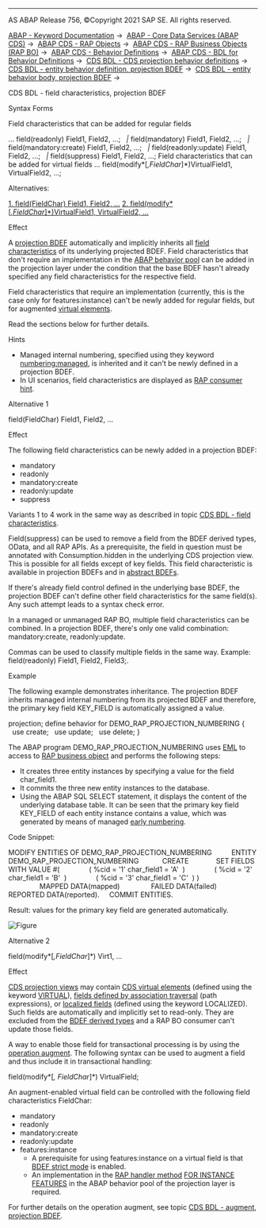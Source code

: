   

* * *

AS ABAP Release 756, ©Copyright 2021 SAP SE. All rights reserved.

[ABAP - Keyword Documentation](javascript:call_link\('abenabap.htm'\)) →  [ABAP - Core Data Services (ABAP CDS)](javascript:call_link\('abencds.htm'\)) →  [ABAP CDS - RAP Objects](javascript:call_link\('abencds_rap_objects.htm'\)) →  [ABAP CDS - RAP Business Objects (RAP BO)](javascript:call_link\('abencds_rap_business_objects.htm'\)) →  [ABAP CDS - Behavior Definitions](javascript:call_link\('abencds_bdef.htm'\)) →  [ABAP CDS - BDL for Behavior Definitions](javascript:call_link\('abenbdl.htm'\)) →  [CDS BDL - CDS projection behavior definitions](javascript:call_link\('abenbdl_projection_bo.htm'\)) →  [CDS BDL - entity behavior definition, projection BDEF](javascript:call_link\('abenbdl_define_beh_projection.htm'\)) →  [CDS BDL - entity behavior body, projection BDEF](javascript:call_link\('abenbdl_body_projection.htm'\)) → 

CDS BDL - field characteristics, projection BDEF

Syntax Forms

Field characteristics that can be added for regular fields

... field(readonly) Field1, Field2, ...;
  *|* field(mandatory) Field1, Field2, ...;
  *|* field(mandatory:create) Field1, Field2, ...;
  *|* field(readonly:update) Field1, Field2, ...;
  *|* field(suppress) Field1, Field2, ...;
Field characteristics that can be added for virtual fields
... field(modify*\[*,FieldChar*\]*)VirtualField1, VirtualField2, ...;

Alternatives:

[1\. field(FieldChar) Field1, Field2, ...](#!ABAP_ALTERNATIVE_1@1@)
[2\. field(modify*\[*,FieldChar*\]*)VirtualField1, VirtualField2, ...](#!ABAP_ALTERNATIVE_2@2@)

Effect

A [projection BDEF](javascript:call_link\('abencds_proj_bdef_glosry.htm'\) "Glossary Entry") automatically and implicitly inherits all [field characteristics](javascript:call_link\('abenbdl_field_char.htm'\)) of its underlying projected BDEF. Field characteristics that don't require an implementation in the [ABAP behavior pool](javascript:call_link\('abenbehavior_pool_glosry.htm'\) "Glossary Entry") can be added in the projection layer under the condition that the base BDEF hasn't already specified any field characteristics for the respective field.

Field characteristics that require an implementation (currently, this is the case only for features:instance) can't be newly added for regular fields, but for augmented [virtual elements](javascript:call_link\('abencds_virtual_element_glosry.htm'\) "Glossary Entry").

Read the sections below for further details.

Hints

-   Managed internal numbering, specified using they keyword [numbering:managed](javascript:call_link\('abenbdl_field_numbering.htm'\)), is inherited and it can't be newly defined in a projection BDEF.
-   In UI scenarios, field characteristics are displayed as [RAP consumer hint](javascript:call_link\('abenrap_consumer_hint_glosry.htm'\) "Glossary Entry").

Alternative 1   

field(FieldChar) Field1, Field2, ...

Effect

The following field characteristics can be newly added in a projection BDEF:

-   mandatory
-   readonly
-   mandatory:create
-   readonly:update
-   suppress

Variants 1 to 4 work in the same way as described in topic [CDS BDL - field characteristics](javascript:call_link\('abenbdl_field_char.htm'\)).

Field(suppress) can be used to remove a field from the BDEF derived types, OData, and all RAP APIs. As a prerequisite, the field in question must be annotated with Consumption.hidden in the underlying CDS projection view. This is possible for all fields except of key fields. This field characteristic is available in projection BDEFs and in [abstract BDEFs](javascript:call_link\('abenbdl_field_abstract.htm'\)).

If there's already field control defined in the underlying base BDEF, the projection BDEF can't define other field characteristics for the same field(s). Any such attempt leads to a syntax check error.

In a managed or unmanaged RAP BO, multiple field characteristics can be combined. In a projection BDEF, there's only one valid combination: mandatory:create, readonly:update.

Commas can be used to classify multiple fields in the same way. Example: field(readonly) Field1, Field2, Field3;.

Example

The following example demonstrates inheritance. The projection BDEF inherits managed internal numbering from its projected BDEF and therefore, the primary key field KEY\_FIELD is automatically assigned a value.

projection;
define behavior for DEMO\_RAP\_PROJECTION\_NUMBERING
{
  use create;
  use update;
  use delete;
}

The ABAP program DEMO\_RAP\_PROJECTION\_NUMBERING uses [EML](javascript:call_link\('abeneml_glosry.htm'\) "Glossary Entry") to access to [RAP business object](javascript:call_link\('abenrap_bo_glosry.htm'\) "Glossary Entry") and performs the following steps:

-   It creates three entity instances by specifying a value for the field char\_field1.
-   It commits the three new entity instances to the database.
-   Using the ABAP SQL SELECT statement, it displays the content of the underlying database table. It can be seen that the primary key field KEY\_FIELD of each entity instance contains a value, which was generated by means of managed [early numbering](javascript:call_link\('abenrap_early_numbering_glosry.htm'\) "Glossary Entry").

Code Snippet:

MODIFY ENTITIES OF DEMO\_RAP\_PROJECTION\_NUMBERING
         ENTITY DEMO\_RAP\_PROJECTION\_NUMBERING
           CREATE
             SET FIELDS WITH VALUE #(
              ( %cid = '1' char\_field1 = 'A'  )
              ( %cid = '2' char\_field1 = 'B'  )
              ( %cid = '3' char\_field1 = 'C'  ) )
                MAPPED DATA(mapped)
               FAILED DATA(failed)
               REPORTED DATA(reported).
    COMMIT ENTITIES.

Result: values for the primary key field are generated automatically.

![Figure](bdoc_internal_numb.png)

Alternative 2   

field(modify*\[*,FieldChar*\]*) Virt1, ...

Effect

[CDS projection views](javascript:call_link\('abencds_projection_view_glosry.htm'\) "Glossary Entry") may contain [CDS virtual elements](javascript:call_link\('abencds_virtual_element_glosry.htm'\) "Glossary Entry") (defined using the keyword [VIRTUAL](javascript:call_link\('abencds_proj_view_virtual_element.htm'\))), [fields defined by association traversal](javascript:call_link\('abencds_proj_view_element.htm'\)) (path expressions), or [localized fields](javascript:call_link\('abencds_proj_view_element.htm'\)) (defined using the keyword LOCALIZED). Such fields are automatically and implicitly set to read-only. They are excluded from the [BDEF derived types](javascript:call_link\('abenrap_derived_type_glosry.htm'\) "Glossary Entry") and a RAP BO consumer can't update those fields.

A way to enable those field for transactional processing is by using the [operation augment](javascript:call_link\('abenbdl_augment_projection.htm'\)). The following syntax can be used to augment a field and thus include it in transactional handling:

field(modify*\[*, FieldChar*\]*) VirtualField;

An augment-enabled virtual field can be controlled with the following field characteristics FieldChar:

-   mandatory
-   readonly
-   mandatory:create
-   readonly:update
-   features:instance
    -   A prerequisite for using features:instance on a virtual field is that [BDEF strict mode](javascript:call_link\('abenrap_strict_mode_glosry.htm'\) "Glossary Entry") is enabled.
    -   An implementation in the [RAP handler method](javascript:call_link\('abenabp_handler_method_glosry.htm'\) "Glossary Entry") [FOR INSTANCE FEATURES](javascript:call_link\('abaphandler_meth_features.htm'\)) in the ABAP behavior pool of the projection layer is required.

For further details on the operation augment, see topic [CDS BDL - augment, projection BDEF](javascript:call_link\('abenbdl_augment_projection.htm'\)).